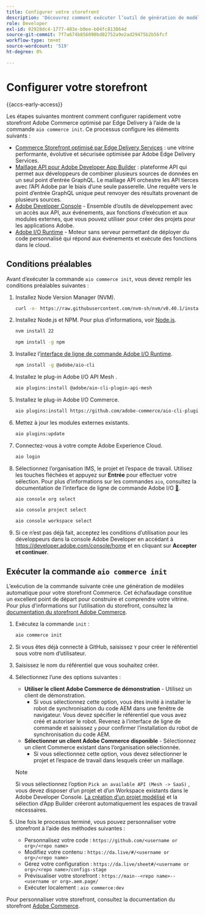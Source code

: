 ```yaml
---
title: Configurer votre storefront
description: 'Découvrez comment exécuter l’outil de génération de modèles automatique pour configurer votre storefront [!DNL Adobe Commerce as a Cloud Service] '
role: Developer
exl-id: 02928dc4-1777-483e-b0ee-b04fc813864d
source-git-commit: 7f7a674b856090bd02752a9e2ad29475b2b56fcf
workflow-type: tm+mt
source-wordcount: '519'
ht-degree: 0%

---
```


# Configurer votre storefront

{{accs-early-access}}

Les étapes suivantes montrent comment configurer rapidement votre storefront Adobe Commerce optimisé par Edge Delivery à l’aide de la commande `aio commerce init`. Ce processus configure les éléments suivants :

* [Commerce Storefront optimisé par Edge Delivery Services](https://experienceleague.adobe.com/developer/commerce/storefront/get-started/) : une vitrine performante, évolutive et sécurisée optimisée par Adobe Edge Delivery Services.
* [Maillage API pour Adobe Developer App Builder](https://developer.adobe.com/graphql-mesh-gateway/mesh/) : plateforme API qui permet aux développeurs de combiner plusieurs sources de données en un seul point d’entrée GraphQL. Le maillage API orchestre les API tierces avec l’API Adobe par le biais d’une seule passerelle. Une requête vers le point d’entrée GraphQL unique peut renvoyer des résultats provenant de plusieurs sources.
* [Adobe Developer Console](https://developer.adobe.com/developer-console/docs/guides/) - Ensemble d’outils de développement avec un accès aux API, aux événements, aux fonctions d’exécution et aux modules externes, que vous pouvez utiliser pour créer des projets pour les applications Adobe.
* [Adobe I/O Runtime](https://developer.adobe.com/runtime/docs/) - Moteur sans serveur permettant de déployer du code personnalisé qui répond aux événements et exécute des fonctions dans le cloud.

## Conditions préalables

Avant d’exécuter la commande `aio commerce init`, vous devez remplir les conditions préalables suivantes :

1. Installez Node Version Manager (NVM).

   ```bash
   curl -o- https://raw.githubusercontent.com/nvm-sh/nvm/v0.40.1/install.sh | bash
   ```

1. Installez Node.js et NPM. Pour plus d’informations, voir [Node.js](https://nodejs.org/en/).

   ```bash
   nvm install 22
   ```

   ```bash
   npm install -g npm
   ```

1. Installez l’[interface de ligne de commande Adobe I/O Runtime](https://developer.adobe.com/runtime/docs/guides/tools/cli_install/).

   ```bash
   npm install -g @adobe/aio-cli
   ```

1. Installez le plug-in Adobe I/O API Mesh .

   ```bash
   aio plugins:install @adobe/aio-cli-plugin-api-mesh
   ```

1. Installez le plug-in Adobe I/O Commerce.

   ```bash
   aio plugins:install https://github.com/adobe-commerce/aio-cli-plugin-commerce
   ```

1. Mettez à jour les modules externes existants.

   ```bash
   aio plugins:update
   ```

1. Connectez-vous à votre compte Adobe Experience Cloud.

   ```bash
   aio login
   ```

1. Sélectionnez l’organisation IMS, le projet et l’espace de travail. Utilisez les touches fléchées et appuyez sur **Entrée** pour effectuer votre sélection. Pour plus d’informations sur les commandes `aio`, consultez la documentation de l’interface de ligne de commande Adobe I/O [&#128279;](https://github.com/adobe/aio-cli-plugin-console?tab=readme-ov-file#commands).

   ```bash
   aio console org select
   ```

   ```bash
   aio console project select
   ```

   ```bash
   aio console workspace select
   ```

1. Si ce n’est pas déjà fait, acceptez les conditions d’utilisation pour les développeurs dans la console Adobe Developer en accédant à https://developer.adobe.com/console/home et en cliquant sur **Accepter et continuer**.

## Exécuter la commande `aio commerce init`

L’exécution de la commande suivante crée une génération de modèles automatique pour votre storefront Commerce. Cet échafaudage constitue un excellent point de départ pour construire et comprendre votre vitrine. Pour plus d’informations sur l’utilisation du storefront, consultez la [documentation du storefront Adobe Commerce](https://experienceleague.adobe.com/developer/commerce/storefront/).


1. Exécutez la commande `init` :

   ```bash
   aio commerce init
   ```

1. Si vous êtes déjà connecté à GitHub, saisissez `Y` pour créer le référentiel sous votre nom d’utilisateur.

1. Saisissez le nom du référentiel que vous souhaitez créer.

1. Sélectionnez l’une des options suivantes :

   * **Utiliser le client Adobe Commerce de démonstration** - Utilisez un client de démonstration.
      * Si vous sélectionnez cette option, vous êtes invité à installer le robot de synchronisation du code AEM dans une fenêtre de navigateur. Vous devez spécifier le référentiel que vous avez créé et autoriser le robot. Revenez à l’interface de ligne de commande et saisissez `y` pour confirmer l’installation du robot de synchronisation du code AEM.
   * **Sélectionner un client Adobe Commerce disponible** - Sélectionnez un client Commerce existant dans l’organisation sélectionnée.
      * Si vous sélectionnez cette option, vous devez sélectionner le projet et l’espace de travail dans lesquels créer un maillage.

   >[!NOTE]
   >
   >Si vous sélectionnez l’option `Pick an available API (Mesh -> SaaS)` , vous devez disposer d’un projet et d’un Workspace existants dans le Adobe Developer Console. [La création d’un projet modélisé](https://developer.adobe.com/developer-console/docs/guides/projects/projects-template/) et la sélection d’App Builder créeront automatiquement les espaces de travail nécessaires.

1. Une fois le processus terminé, vous pouvez personnaliser votre storefront à l’aide des méthodes suivantes :

   * Personnalisez votre code : `https://github.com/<username or org>/<repo name>`
   * Modifiez votre contenu : `https://da.live/#/<username or org>/<repo name>`
   * Gérez votre configuration : `https://da.live/sheet#/<username or org>/<repo name>/configs-stage`
   * Prévisualiser votre storefront : `https://main--<repo name>--<username or org>.aem.page/`
   * Exécuter localement : `aio commerce:dev`

Pour personnaliser votre storefront, consultez la documentation du storefront [Adobe Commerce](https://experienceleague.adobe.com/developer/commerce/storefront/).

